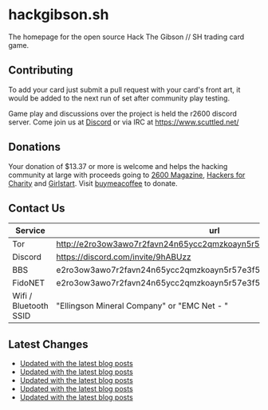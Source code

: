 # hackgibson.sh
The homepage for the open source Hack The Gibson // SH trading card game.


## Contributing

To add your card just submit a pull request with your card's front art, it would be added to the next run of set after community play testing.

Game play and discussions over the project is held the r2600 discord server. Come join us at [Discord](https://discord.com/invite/9hABUzz) or via IRC at https://www.scuttled.net/


## Donations

Your donation of $13.37 or more is welcome and helps the hacking community at large with proceeds going to [2600 Magazine](https://2600.com/), [Hackers for Charity](https://hackersforcharity.org) and [Girlstart](https://girlstart.org).  Visit [buymeacoffee](https://www.buymeacoffee.com/hackgibson.sh) to donate.


## Contact Us

Service | url
-|-
Tor | http://e2ro3ow3awo7r2favn24n65ycc2qmzkoayn5r57e3f56nvjwdcgg32ad.onion
Discord | https://discord.com/invite/9hABUzz
BBS | e2ro3ow3awo7r2favn24n65ycc2qmzkoayn5r57e3f56nvjwdcgg32ad.onion:23
FidoNET | e2ro3ow3awo7r2favn24n65ycc2qmzkoayn5r57e3f56nvjwdcgg32ad.onion:24554
Wifi / Bluetooth SSID | "Ellingson Mineral Company" or "EMC Net - <fidonet address>"

## Latest Changes
<!-- BLOG-POST-LIST:START -->
- [Updated with the latest blog posts](https://github.com/DFW2600/hackgibson.sh/commit/ee8a2672e497ef1ba78aa92e0eb7c88e43abdacc)
- [Updated with the latest blog posts](https://github.com/DFW2600/hackgibson.sh/commit/8c0fe9b27660931855faaa61743fa214fc8422a2)
- [Updated with the latest blog posts](https://github.com/DFW2600/hackgibson.sh/commit/a7f72d6dec97ef96a6537b81593c621b05e367b0)
- [Updated with the latest blog posts](https://github.com/DFW2600/hackgibson.sh/commit/1b68e0fd817213339eac7185d9287becb22a1c6a)
- [Updated with the latest blog posts](https://github.com/DFW2600/hackgibson.sh/commit/41630c158c7a93fcf9f34fa8875eb12d2cae13d2)
<!-- BLOG-POST-LIST:END -->

